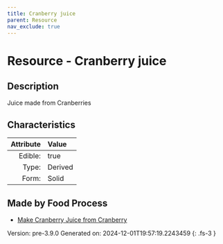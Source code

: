 ```yaml
---
title: Cranberry juice
parent: Resource
nav_exclude: true
---
```

# Resource - Cranberry juice

## Description
Juice made from Cranberries

## Characteristics

| Attribute      | Value |
|--------:|:------|
|Edible:|true|
|Type:|Derived|
|Form:|Solid|
 



## Made by Food Process

- [Make Cranberry Juice from Cranberry](../food/make-cranberry-juice-from-cranberry.html)

    

Version: pre-3.9.0 Generated on: 2024-12-01T19:57:19.2243459
{: .fs-3 }
